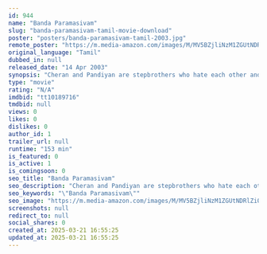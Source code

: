 ```yaml
---
id: 944
name: "Banda Paramasivam"
slug: "banda-paramasivam-tamil-movie-download"
poster: "posters/banda-paramasivam-tamil-2003.jpg"
remote_poster: "https://m.media-amazon.com/images/M/MV5BZjliNzM1ZGUtNDRlZi00ZjQwLThhZmQtOGQ5YjY5M2IxYTI3XkEyXkFqcGc@._V1_SX300.jpg"
original_language: "Tamil"
dubbed_in: null
released_date: "14 Apr 2003"
synopsis: "Cheran and Pandiyan are stepbrothers who hate each other and their respective daughters continue their enmity. Their lives take a turn when two petty thieves enter their houses posing as rich grooms."
type: "movie"
rating: "N/A"
imdbid: "tt10189716"
tmdbid: null
views: 0
likes: 0
dislikes: 0
author_id: 1
trailer_url: null
runtime: "153 min"
is_featured: 0
is_active: 1
is_comingsoon: 0
seo_title: "Banda Paramasivam"
seo_description: "Cheran and Pandiyan are stepbrothers who hate each other and their respective daughters continue their enmity. Their lives take a turn when two petty thieves enter their houses posing as rich grooms."
seo_keywords: "\"Banda Paramasivam\""
seo_image: "https://m.media-amazon.com/images/M/MV5BZjliNzM1ZGUtNDRlZi00ZjQwLThhZmQtOGQ5YjY5M2IxYTI3XkEyXkFqcGc@._V1_SX300.jpg"
screenshots: null
redirect_to: null
social_shares: 0
created_at: 2025-03-21 16:55:25
updated_at: 2025-03-21 16:55:25
---
```



